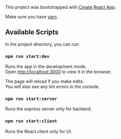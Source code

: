 This project was bootstrapped with [Create React App](https://github.com/facebook/create-react-app).

Make sure you have [yarn](https://classic.yarnpkg.com/en/docs/install/).

## Available Scripts

In the project directory, you can run:

### `npm run start:dev`

Runs the app in the development mode.<br />
Open [http://localhost:3000](http://localhost:3000) to view it in the browser.

The page will reload if you make edits.<br />
You will also see any lint errors in the console.

### `npm run start:server`

Runs the express server only for backend.

### `npm run start:client`

Runs the React client only for UI.
